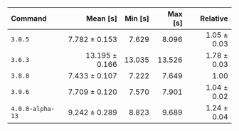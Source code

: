| Command | Mean [s] | Min [s] | Max [s] | Relative |
|:---|---:|---:|---:|---:|
| `3.0.5` | 7.782 ± 0.153 | 7.629 | 8.096 | 1.05 ± 0.03 |
| `3.6.3` | 13.195 ± 0.166 | 13.035 | 13.526 | 1.78 ± 0.03 |
| `3.8.8` | 7.433 ± 0.107 | 7.222 | 7.649 | 1.00 |
| `3.9.6` | 7.709 ± 0.120 | 7.570 | 7.901 | 1.04 ± 0.02 |
| `4.0.0-alpha-13` | 9.242 ± 0.289 | 8.823 | 9.689 | 1.24 ± 0.04 |
